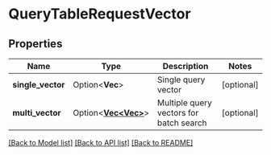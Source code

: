 # QueryTableRequestVector

## Properties

Name | Type | Description | Notes
------------ | ------------- | ------------- | -------------
**single_vector** | Option<**Vec<f32>**> | Single query vector | [optional]
**multi_vector** | Option<[**Vec<Vec<f32>>**](Vec.md)> | Multiple query vectors for batch search | [optional]

[[Back to Model list]](../README.md#documentation-for-models) [[Back to API list]](../README.md#documentation-for-api-endpoints) [[Back to README]](../README.md)


